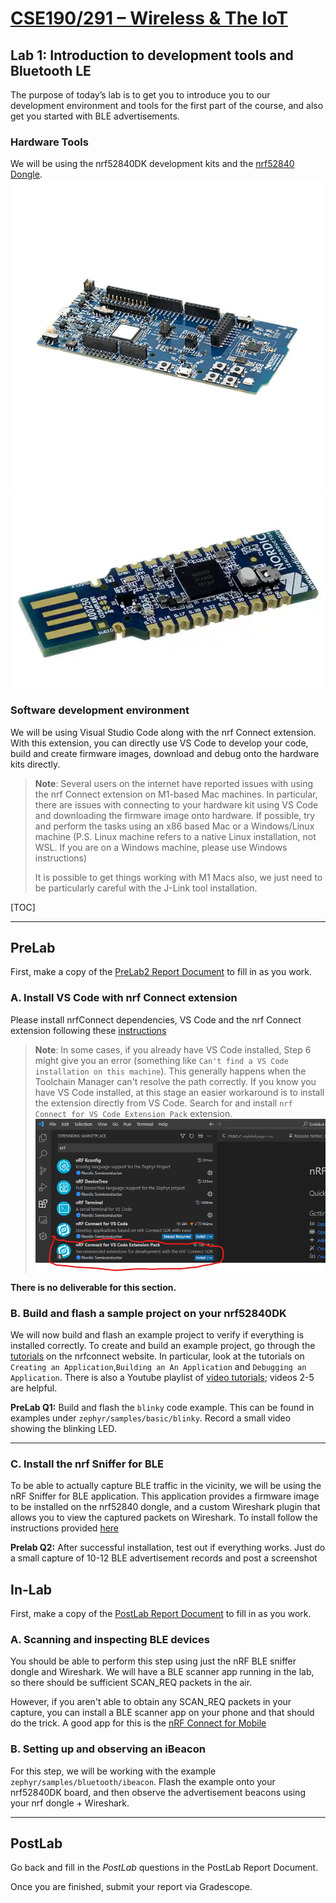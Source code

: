 # [CSE190/291 – Wireless & The IoT](../labs.html)

## Lab 1: Introduction to development tools and Bluetooth LE

The purpose of today’s lab is to get you to introduce you to our development environment and tools for the first part of the course, and also get you started with BLE advertisements. 


<p>
<div class="row flex-nowrap no-gutters">
<div class="col-lg-6 col-xs-12">
<h3>Hardware Tools</h3>
We will be using the
<a href"https://www.nordicsemi.com/Products/Development-hardware/nrf52840-dk">nrf52840DK</a>
development kits and the
<a href="https://www.nordicsemi.com/Products/Development-hardware/nrf52840-dongle">nrf52840 Dongle</a>.
</div>
<div class="col-lg-3 col-xs-6">
<img class="img-fluid" src="MFG_NRF52840-DK.jpg" alt="Picture of nrf52840dk" />
</div>
<div class="col-lg-3 col-xs-6">
<img class="img-fluid" src="nrf52840dongle.png" alt="Picture of nrf52840 dongle" />
</div>
</div>
</p>

<!--
[<img src="MFG_NRF52840-DK.jpg" alt="nrf52840DK" title="nrf52840DK" width="300"/>](MFG_NRF52840-DK.jpg) [<img src="nrf52840dongle.png" alt="nrf52840 Dongle" title="nrf52840 Dongle" width="200"/>](nrf52840dongle.png)
-->
<!---![nrf52840DK](MFG_NRF52840-DK.jpg) ![nrf52840 Dongle](nrf52840dongle.png)--->

### Software development environment

We will be using Visual Studio Code along with the nrf Connect extension. With this extension, you can directly use VS Code to develop your code, build and create firmware images, download and debug onto the hardware kits directly.

>__Note__: Several users on the internet have reported issues with using the nrf Connect extension on M1-based Mac machines. 
>In particular, there are issues with connecting to your hardware kit using VS Code and downloading the firmware image onto hardware. 
>If possible, try and perform the tasks using an x86 based Mac or a Windows/Linux machine (P.S. Linux machine refers to a native Linux installation, not WSL. If you are on a Windows machine, please use Windows instructions)
>
>It is possible to get things working with M1 Macs also, we just need to be particularly careful with the J-Link tool installation.

[TOC]

---

## PreLab

First, make a copy of the [PreLab2 Report Document][prelab2] to fill in as you work.

### A. Install VS Code with nrf Connect extension

Please install nrfConnect dependencies, VS Code and the nrf Connect extension following these [instructions](https://nrfconnect.github.io/vscode-nrf-connect/connect/install.html)

>__Note__: In some cases, if you already have VS Code installed, Step 6 might give you an error (something like `Can't find a VS Code installation on this machine`).
>This generally happens when the Toolchain Manager can't resolve the path correctly.
>If you know you have VS Code installed, at this stage an easier workaround is to install the extension directly from VS Code.
>Search for and install `nrf Connect for VS Code Extension Pack` extension.
> ![nrf Connect extension](vscodenrfconnect.png)

__There is no deliverable for this section.__


### B. Build and flash a sample project on your nrf52840DK

We will now build and flash an example project to verify if everything is installed correctly.
To create and build an example project, go through the [tutorials](https://nrfconnect.github.io/vscode-nrf-connect/connect/create_app.html) on the nrfconnect website.
In particular, look at the tutorials on `Creating an Application`,`Building an An Application` and `Debugging an Application`.
There is also a Youtube playlist of [video tutorials](https://youtube.com/playlist?list=PLx\_tBuQ\_KSqEt7NK-H7Lu78lT2OijwIMl); videos 2-5 are helpful.

**PreLab Q1:** Build and flash the `blinky` code example. This can be found in examples under `zephyr/samples/basic/blinky`. Record a small video showing the blinking LED.

---

### C. Install the nrf Sniffer for BLE

To be able to actually capture BLE traffic in the vicinity, we will be using the nRF Sniffer for BLE application. 
This application provides a firmware image to be installed on the nrf52840 dongle, and a custom Wireshark plugin that allows you to view the captured packets on Wireshark.
To install follow the instructions provided [here](https://infocenter.nordicsemi.com/index.jsp?topic=%2Fug_sniffer_ble%2FUG%2Fsniffer_ble%2Finstalling_sniffer.html)

**Prelab Q2:** After successful installation, test out if everything works. Just do a small capture of 10-12 BLE advertisement records and post a screenshot

## In-Lab

First, make a copy of the [PostLab Report Document][postlab2] to fill in as you work.

### A. Scanning and inspecting BLE devices
You should be able to perform this step using just the nRF BLE sniffer dongle and Wireshark.
We will have a BLE scanner app running in the lab, so there should be sufficient SCAN_REQ packets in the air. 

However, if you aren't able to obtain any SCAN_REQ packets in your capture, you can install a BLE scanner app on your phone and that should do the trick.
A good app for this is the [nRF Connect for Mobile](https://www.nordicsemi.com/Products/Development-tools/nrf-connect-for-mobile)

### B. Setting up and observing an iBeacon
For this step, we will be working with the example `zephyr/samples/bluetooth/ibeacon`.
Flash the example onto your nrf52840DK board, and then observe the advertisement beacons using your nrf dongle + Wireshark.


---


## PostLab

Go back and fill in the _PostLab_ questions in the PostLab Report Document.

Once you are finished, submit your report via Gradescope.



[prelab2]: https://docs.google.com/document/d/1GwASNkFf3NoTHxEESIj67JKY-2ZoKp1NOc31knZwKck/
[postlab2]: https://docs.google.com/document/d/1TYY20_l-u9JvsW6Q8QEX1loZm4BFpQMLVlvIyxBv8t4/
[wiresharkSaveDirections]: https://www.wireshark.org/docs/wsug_html_chunked/ChIOSaveSection.html
[politeWifi]: http://web.cs.ucla.edu/~omid/Papers/Hotnets20b.pdf
